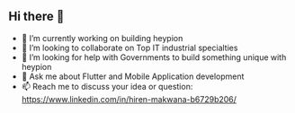 ## Hi there 👋


- 🚀 I’m currently working on building heypion
- 👯 I’m looking to collaborate on Top IT industrial specialties
- 🌱 I’m looking for help with Governments to build something unique with heypion
- 💬 Ask me about Flutter and Mobile Application development
- 📫 Reach me to discuss your idea or question: https://www.linkedin.com/in/hiren-makwana-b6729b206/

